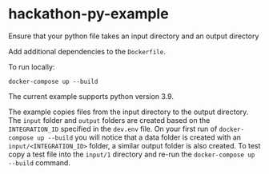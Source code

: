 # hackathon-py-example

Ensure that your python file takes an input directory and an output directory

Add additional dependencies to the `Dockerfile`.

To run locally:

`docker-compose up --build`

The current example supports python version 3.9.

The example copies files from the input directory to the output directory. The `input` folder and `output` folders are created based on the `INTEGRATION_ID` specified in the `dev.env` file. On your first run of `docker-compose up --build` you will notice that a data folder is created with an `input/<INTEGRATION_ID>` folder, a similar output folder is also created. 
To test copy a test file into the `input/1` directory and re-run the `docker-compose up --build` command.